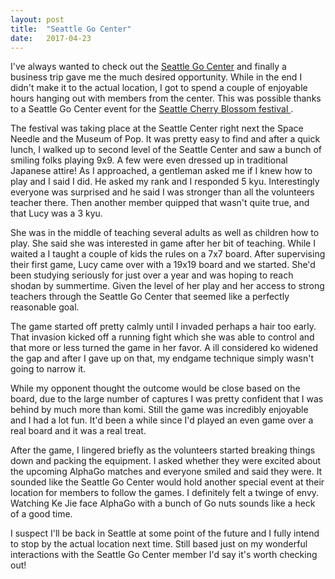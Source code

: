 ```yaml
---
layout: post
title:  "Seattle Go Center"
date:   2017-04-23
---
```


I've always wanted to check out the
[Seattle Go Center](http://seattlego.com) and finally a business trip
gave me the much desired opportunity. While in the end I didn't make
it to the actual location, I got to spend a couple of enjoyable hours
hanging out with members from the center. This was possible thanks to
a Seattle Go Center event for the [Seattle Cherry Blossom festival ]().

The festival was taking place at the Seattle Center right next the
Space Needle and the Museum of Pop. It was pretty easy to find and
after a quick lunch, I walked up to second level of the Seattle Center
and saw a bunch of smiling folks playing 9x9. A few were even dressed
up in traditional Japanese attire! As I approached, a gentleman asked
me if I knew how to play and I said I did. He asked my rank and I
responded 5 kyu. Interestingly everyone was surprised and he said I
was stronger than all the volunteers teacher there. Then another
member quipped that wasn't quite true, and that Lucy was a 3 kyu.

She was in the middle of teaching several adults as well as children
how to play. She said she was interested in game after her bit of
teaching. While I waited a I taught a couple of kids the rules on a
7x7 board. After supervising their first game, Lucy came over with a
19x19 board and we started. She'd been studying seriously for just
over a year and was hoping to reach shodan by summertime. Given the
level of her play and her access to strong teachers through the Seattle Go
Center that seemed like a perfectly reasonable goal.

The game started off pretty calmly until I invaded perhaps a hair too
early. That invasion kicked off a running fight which she was able to
control and that more or less turned the game in her favor. A ill
considered ko widened the gap and after I gave up on that, my endgame
technique simply wasn't going to narrow it.

While my opponent thought the outcome would be close based on the
board, due to the large number of captures I was pretty confident that
I was behind by much more than komi. Still the game was incredibly
enjoyable and I had a lot fun. It'd been a while since I'd played an
even game over a real board and it was a real treat.

After the game, I lingered briefly as the volunteers started breaking
things down and packing the equipment. I asked whether they were
excited about the upcoming AlphaGo matches and everyone smiled and
said they were. It sounded like the Seattle Go Center would hold
another special event at their location for members to follow the
games. I definitely felt a twinge of envy. Watching Ke Jie face
AlphaGo with a bunch of Go nuts sounds like a heck of a good time.

I suspect I'll be back in Seattle at some point of the future and I
fully intend to stop by the actual location next time. Still based
just on my wonderful interactions with the Seattle Go Center member
I'd say it's worth checking out!
